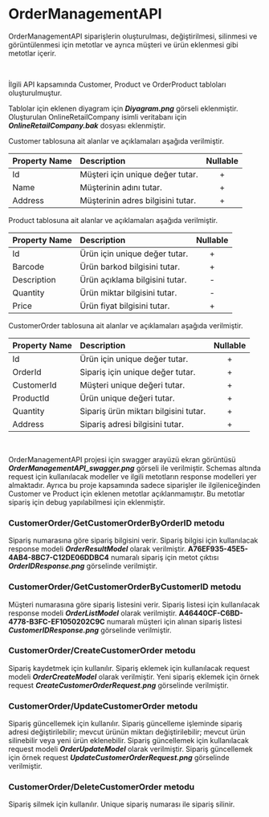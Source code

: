 # OrderManagementAPI
OrderManagementAPI siparişlerin oluşturulması, değiştirilmesi, silinmesi ve görüntülenmesi için metotlar ve ayrıca müşteri  ve ürün eklenmesi gibi metotlar içerir.

<br/>

İlgili API kapsamında Customer, Product ve OrderProduct tabloları oluşturulmuştur. 

Tablolar için eklenen diyagram için ***Diyagram.png*** görseli eklenmiştir.
Oluşturulan OnlineRetailCompany isimli veritabanı için ***OnlineRetailCompany.bak*** dosyası eklenmiştir.

Customer tablosuna ait alanlar ve açıklamaları aşağıda verilmiştir.

| Property Name | Description | Nullable |
| :---          | :---        | :---: |
| Id | Müşteri için unique değer tutar. | + |
| Name | Müşterinin adını tutar. | + |
| Address | Müşterinin adres bilgisini tutar. | + |

Product tablosuna ait alanlar ve açıklamaları aşağıda verilmiştir.

| Property Name | Description | Nullable |
| :---          | :---        | :---: |
| Id | Ürün için unique değer tutar. | + |
| Barcode | Ürün barkod bilgisini tutar. | + |
| Description | Ürün açıklama bilgisini tutar. | - |
| Quantity | Ürün miktar bilgisini tutar. | - |
| Price | Ürün fiyat bilgisini tutar. | + |

CustomerOrder tablosuna ait alanlar ve açıklamaları aşağıda verilmiştir.

| Property Name | Description | Nullable |
| :---          | :---        | :---: |
| Id | Ürün için unique değer tutar. | + |
| OrderId | Sipariş için unique değer tutar. | + |
| CustomerId | Müşteri unique değeri tutar. | + |
| ProductId | Ürün unique değeri tutar. | + |
| Quantity | Sipariş ürün miktarı bilgisini tutar. | + |
| Address | Sipariş adresi bilgisini tutar. | + |

<br/>

OrderManagementAPI projesi için swagger arayüzü ekran görüntüsü ***OrderManagementAPI_swagger.png*** görseli ile verilmiştir. Schemas altında request için kullanılacak modeller ve ilgili metotların response modelleri yer almaktadır. Ayrıca bu proje kapsamında sadece siparişler ile ilgileniceğinden Customer ve Product için eklenen metotlar açıklanmamıştır. Bu metotlar sipariş için debug yapılabilmesi için eklenmiştir.

### CustomerOrder/GetCustomerOrderByOrderID metodu
Sipariş numarasına göre sipariş bilgisini verir. Sipariş bilgisi için kullanılacak response modeli ***OrderResultModel*** olarak verilmiştir.
**A76EF935-45E5-4AB4-8BC7-C12DE06DDBC4** numaralı sipariş için metot çıktısı ***OrderIDResponse.png*** görselinde verilmiştir.

### CustomerOrder/GetCustomerOrderByCustomerID metodu
Müşteri numarasına göre sipariş listesini verir. Sipariş listesi için kullanılacak response modeli ***OrderListModel*** olarak verilmiştir.
**A46440CF-C6BD-4778-B3FC-EF1050202C9C** numaralı müşteri için alınan sipariş listesi ***CustomerIDResponse.png*** görselinde verilmiştir.

### CustomerOrder/CreateCustomerOrder metodu
Sipariş kaydetmek için kullanılır. Sipariş eklemek için kullanılacak request modeli ***OrderCreateModel*** olarak verilmiştir.
Yeni sipariş eklemek için örnek request ***CreateCustomerOrderRequest.png*** görselinde verilmiştir.

### CustomerOrder/UpdateCustomerOrder metodu
Sipariş güncellemek için kullanılır. Sipariş güncelleme işleminde sipariş adresi değiştirilebilir; mevcut ürünün miktarı değiştirilebilir; mevcut ürün silinebilir veya yeni ürün eklenebilir. Sipariş güncellemek için kullanılacak request modeli ***OrderUpdateModel*** olarak verilmiştir.
Sipariş güncellemek için örnek request ***UpdateCustomerOrderRequest.png*** görselinde verilmiştir.

### CustomerOrder/DeleteCustomerOrder metodu
Sipariş silmek için kullanılır. Unique sipariş numarası ile sipariş silinir.
